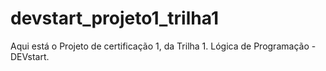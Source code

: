 # devstart_projeto1_trilha1
Aqui está o Projeto de certificação 1, da Trilha 1. Lógica de Programação - DEVstart.
